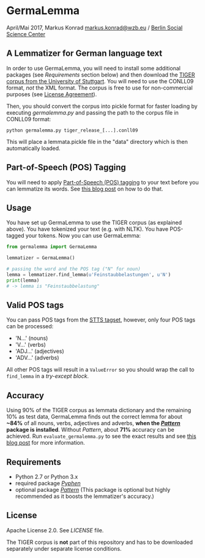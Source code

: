 # GermaLemma

April/Mai 2017, Markus Konrad <markus.konrad@wzb.eu> / [Berlin Social Science Center](https://www.wzb.eu/en)

## A Lemmatizer for German language text

In order to use GermaLemma, you will need to install some additional packages (see *Requirements* section below) and then download the [TIGER corpus from the University of Stuttgart](http://www.ims.uni-stuttgart.de/forschung/ressourcen/korpora/tiger.html). You will need to use the CONLL09 format, *not* the XML format.
The corpus is free to use for non-commercial purposes (see [License Agreement](http://www.ims.uni-stuttgart.de/forschung/ressourcen/korpora/TIGERCorpus/license/htmlicense.html)).

Then, you should convert the corpus into pickle format for faster loading by executing *germalemma.py* and passing the path to the corpus file in CONLL09 format:

```
python germalemma.py tiger_release_[...].conll09
```

This will place a lemmata.pickle file in the "data" directory which is then automatically loaded.

## Part-of-Speech (POS) Tagging

You will need to apply [Part-of-Speech (POS) tagging](https://en.wikipedia.org/wiki/Part-of-speech_tagging) to your text before you can lemmatize its words. See [this blog post](https://datascience.blog.wzb.eu/2016/07/13/accurate-part-of-speech-tagging-of-german-texts-with-nltk/) on how to do that.

## Usage

You have set up GermaLemma to use the TIGER corpus (as explained above). You have tokenized your text (e.g. with NLTK). You have POS-tagged your tokens. Now you can use GermaLemma:

```python
from germalemma import GermaLemma

lemmatizer = GermaLemma()

# passing the word and the POS tag ("N" for noun)
lemma = lemmatizer.find_lemma(u'Feinstaubbelastungen', u'N')
print(lemma)
# -> lemma is "Feinstaubbelastung"
```

## Valid POS tags

You can pass POS tags from the [STTS tagset](http://www.ims.uni-stuttgart.de/forschung/ressourcen/lexika/TagSets/stts-table.html), however, only four POS tags can be processed:

* 'N...' (nouns)
* 'V...' (verbs)
* 'ADJ...' (adjectives)
* 'ADV...' (adverbs)

All other POS tags will result in a `ValueError` so you should wrap the call to `find_lemma` in a *try-except block*.

## Accuracy

Using 90% of the TIGER corpus as lemmata dictionary and the remaining 10% as test data, GermaLemma finds out the correct lemma for about **~84%** of all nouns, verbs, adjectives and adverbs, **when the [*Pattern*](http://www.clips.ua.ac.be/pattern) package is installed**. Without *Pattern*, about **71%** accuracy can be achieved. Run `evaluate_germalemma.py` to see the exact results and see [this blog post](https://datascience.blog.wzb.eu/2017/05/19/lemmatization-of-german-language-text/) for more information.

## Requirements

* Python 2.7 or Python 3.x
* required package [*Pyphen*](http://pyphen.org/)
* optional package [*Pattern*](http://www.clips.ua.ac.be/pattern) (This package is optional but highly recommended as it boosts the lemmatizer's accuracy.)

## License

Apache License 2.0. See *LICENSE* file.

The TIGER corpus is **not** part of this repository and has to be downloaded separately under separate license conditions.
